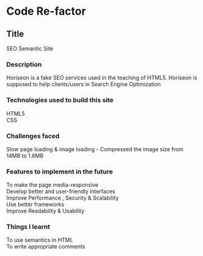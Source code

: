 # Code Re-factor

## Title
SEO Semantic Site

### Description

Horiseon is a fake SEO services used in the teaching of HTML5.
Horiseon is supposed to help clients/users in Search Engine Optimization

### Technologies used to build this site

HTML5  
CSS

### Challenges faced

Slow page loading & image loading - Compressed the image size from 14MB to 1.6MB

### Features to implement in the future

To make the page media-responsive  
Develop better and user-friendly interfaces  
Improve Performance , Security & Scalability  
Use better frameworks  
Improve Readability & Usability  

### Things I learnt

To use semantics in HTML  
To write appropriate comments
